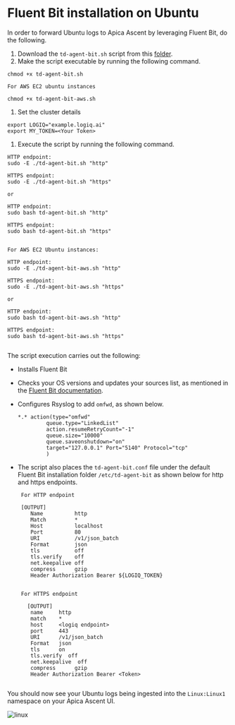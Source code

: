 # Fluent Bit installation on Ubuntu

In order to forward Ubuntu logs to Apica Ascent by leveraging Fluent Bit, do the following.

1. Download the `td-agent-bit.sh` script from this [folder](https://github.com/logiqai/logiq-installation/tree/main/fluent-bit/linux/ubuntu).
2. Make the script executable by running the following command.

```
chmod +x td-agent-bit.sh

For AWS EC2 ubuntu instances

chmod +x td-agent-bit-aws.sh
```

1. Set the cluster details

```
export LOGIQ="example.logiq.ai"
export MY_TOKEN=<Your Token>
```

1. Execute the script by running the following command.

```
HTTP endpoint:
sudo -E ./td-agent-bit.sh "http"

HTTPS endpoint:
sudo -E ./td-agent-bit.sh "https"

or

HTTP endpoint:
sudo bash td-agent-bit.sh "http"

HTTPS endpoint:
sudo bash td-agent-bit.sh "https"


For AWS EC2 Ubuntu instances:

HTTP endpoint:
sudo -E ./td-agent-bit-aws.sh "http"

HTTPS endpoint:
sudo -E ./td-agent-bit-aws.sh "https"

or

HTTP endpoint:
sudo bash td-agent-bit-aws.sh "http"

HTTPS endpoint:
sudo bash td-agent-bit-aws.sh "https"


```

The script execution carries out the following:

* Installs Fluent Bit
* Checks your OS versions and updates your sources list, as mentioned in the [Fluent Bit documentation](https://docs.fluentbit.io/manual/installation/linux/ubuntu#update-your-sources-lists).
*   Configures Rsyslog to add `omfwd`, as shown below.

    ```
    *.* action(type="omfwd"
             queue.type="LinkedList"
             action.resumeRetryCount="-1"
             queue.size="10000"
             queue.saveonshutdown="on"
             target="127.0.0.1" Port="5140" Protocol="tcp"
             )
    ```
*   The script also places the `td-agent-bit.conf` file under the default Fluent Bit installation folder `/etc/td-agent-bit` as shown below for http and https endpoints.

    ```
     For HTTP endpoint
     
     [OUTPUT]
        Name          http
        Match         *
        Host          localhost
        Port          80
        URI           /v1/json_batch
        Format        json
        tls           off
        tls.verify    off
        net.keepalive off
        compress      gzip
        Header Authorization Bearer ${LOGIQ_TOKEN}
     

     For HTTPS endpoint
     
       [OUTPUT]
        name     http
        match    *
        host     <logiq endpoint>
        port     443 
        URI      /v1/json_batch
        Format   json
        tls      on
        tls.verify  off
        net.keepalive  off
        compress      gzip
        Header Authorization Bearer <Token>  
     
    ```

You should now see your Ubuntu logs being ingested into the `Linux:Linux1` namespace on your Apica Ascent UI.

![linux](https://user-images.githubusercontent.com/67860971/133257871-58663332-995c-4849-9638-8fe96826296a.png)

